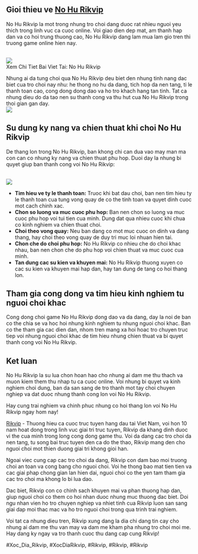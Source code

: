 <h2>Gioi thieu ve <a href="https://rikvip.solar/no-hu-rikvip/">No Hu Rikvip</a></h2><p>No Hu Rikvip la mot trong nhung tro choi dang duoc rat nhieu nguoi yeu thich trong linh vuc ca cuoc online. Voi giao dien dep mat, am thanh hap dan va co hoi trung thuong cao, No Hu Rikvip dang lam mua lam gio tren thi truong game online hien nay.</p><br><img src="https://rikvip.solar/wp-content/uploads/2025/01/logo-rikvip-solar.webp"></br>
Xem Chi Tiet Bai Viet Tai: No Hu Rikvip<p>Nhung ai da tung choi qua No Hu Rikvip deu biet den nhung tinh nang dac biet cua tro choi nay nhu: he thong no hu da dang, tich hop da nen tang, ti le thanh toan cao, cong dong dong dao va ho tro khach hang tan tinh. Tat ca nhung dieu do da tao nen su thanh cong va thu hut cua No Hu Rikvip trong thoi gian gan day.<br><img src="https://rikvip.solar/wp-content/uploads/2025/01/logo-rikvip-solar.webp"></br><h2>Su dung ky nang va chien thuat khi choi No Hu Rikvip</h2><p>De thang lon trong No Hu Rikvip, ban khong chi can dua vao may man ma con can co nhung ky nang va chien thuat phu hop. Duoi day la nhung bi quyet giup ban thanh cong voi No Hu Rikvip:</p><br><img src="https://rikvip.solar/wp-content/uploads/2025/01/logo-rikvip-solar.webp"></br><ul>
<li><strong>Tim hieu ve ty le thanh toan:</strong> Truoc khi bat dau choi, ban nen tim hieu ty le thanh toan cua tung vong quay de co the tinh toan va quyet dinh cuoc mot cach chinh xac.</li>
<li><strong>Chon so luong va muc cuoc phu hop:</strong> Ban nen chon so luong va muc cuoc phu hop voi tui tien cua minh. Dung dat qua nhieu cuoc khi chua co kinh nghiem va chien thuat choi.</li>
<li><strong>Choi theo vong quay:</strong> Neu ban dang co mot muc cuoc on dinh va dang thang, hay choi theo vong quay de duy tri muc loi nhuan hien tai.</li>
<li><strong>Chon che do choi phu hop:</strong> No Hu Rikvip co nhieu che do choi khac nhau, ban nen chon che do phu hop voi chien thuat va muc cuoc cua minh.</li>
<li><strong>Tan dung cac su kien va khuyen mai:</strong> No Hu Rikvip thuong xuyen co cac su kien va khuyen mai hap dan, hay tan dung de tang co hoi thang lon.</li>
</ul><h2>Tham gia cong dong va tim hieu kinh nghiem tu nguoi choi khac</h2><p>Cong dong choi game No Hu Rikvip dong dao va da dang, day la noi de ban co the chia se va hoc hoi nhung kinh nghiem tu nhung nguoi choi khac. Ban co the tham gia cac dien dan, nhom tren mang xa hoi hoac tro chuyen truc tiep voi nhung nguoi choi khac de tim hieu nhung chien thuat va bi quyet thanh cong voi No Hu Rikvip.<h2>Ket luan</h2><p>No Hu Rikvip la su lua chon hoan hao cho nhung ai dam me thu thach va muon kiem them thu nhap tu ca cuoc online. Voi nhung bi quyet va kinh nghiem choi dung, ban da san sang de tro thanh mot tay choi chuyen nghiep va dat duoc nhung thanh cong lon voi No Hu Rikvip.</p><p>Hay cung trai nghiem va chinh phuc nhung co hoi thang lon voi No Hu Rikvip ngay hom nay!<p><a href="https://rikvip.solar/">Rikvip</a> - Thuong hieu ca cuoc truc tuyen hang dau tai Viet Nam, voi hon 10 nam hoat dong trong linh vuc giai tri truc tuyen, Rikvip da khang dinh duoc vi the cua minh trong long cong dong game thu. Voi da dang cac tro choi da nen tang, tu song bai truc tuyen den ca do the thao, Rikvip mang den cho nguoi choi mot thien duong giai tri khong gioi han.

Ngoai viec cung cap cac tro choi da dang, Rikvip con dam bao moi truong choi an toan va cong bang cho nguoi choi. Voi he thong bao mat tien tien va cac giai phap chong gian lan hien dai, nguoi choi co the yen tam tham gia cac tro choi ma khong lo bi lua dao.

Dac biet, Rikvip con co chinh sach khuyen mai va phan thuong hap dan, giup nguoi choi co them co hoi nhan duoc nhung muc thuong dac biet. Doi ngu nhan vien ho tro chuyen nghiep va nhiet tinh cua Rikvip luon san sang giai dap moi thac mac va ho tro nguoi choi trong qua trinh trai nghiem.

Voi tat ca nhung dieu tren, Rikvip xung dang la dia chi dang tin cay cho nhung ai dam me thu van may va dam me kham pha nhung tro choi moi me. Hay dang ky ngay va tro thanh cuoc thu dang cap cung Rikvip!</p>
#Xoc_Dia_Rikvip, #XocDiaRikvip, #Rikvip, #Rikvip, #Rikvip
